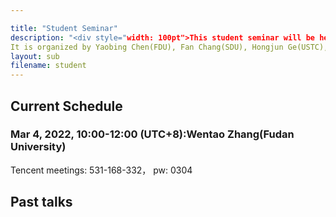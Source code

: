```yaml
---

title: "Student Seminar"
description: "<div style="width: 100pt">This student seminar will be held online every two weeks on Friday 10:00 am, between the SCMS seminar. 
It is organized by Yaobing Chen(FDU), Fan Chang(SDU), Hongjun Ge(USTC), Junxue Zhang(NKU), Chaoliang Tang(FDU). Please contact the organizers if you are interested in giving a talk.</div>"
layout: sub
filename: student
--- 
```

## Current Schedule
### Mar 4, 2022, 10:00-12:00 (UTC+8):Wentao Zhang(Fudan University)    
Tencent meetings: 531-168-332， pw: 0304

## Past talks
